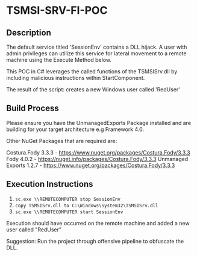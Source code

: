 # TSMSI-SRV-FI-POC

## Description

The default service titled 'SessionEnv' contains a DLL hijack.
A user with admin privileges can utilize this service for lateral movement to a remote machine using the Execute Method below.

This POC in C# leverages the called functions of the TSMSISrv.dll by including malicious instructions within StartComponent.

The result of the script: creates a new Windows user called 'RedUser'

## Build Process

Please ensure you have the UnmanagedExports Package installed and are building for your target architecture e.g Framework 4.0.

Other NuGet Packages that are required are: 

Costura.Fody 3.3.3 - https://www.nuget.org/packages/Costura.Fody/3.3.3
Fody 4.0.2 - https://nuget.info/packages/Costura.Fody/3.3.3
Unmanaged Exports 1.2.7 - https://www.nuget.org/packages/Costura.Fody/3.3.3

## Execution Instructions

1. `sc.exe \\REMOTECOMPUTER stop SessionEnv`
2. `copy TSMSISrv.dll to C:\Windows\System32\TSMSISrv.dll`
3. `sc.exe \\REMOTECOMPUTER start SessionEnv`

Execution should have occurred on the remote machine and added a new user called "RedUser"

Suggestion: Run the project through offensive pipeline to obfuscate the DLL.
